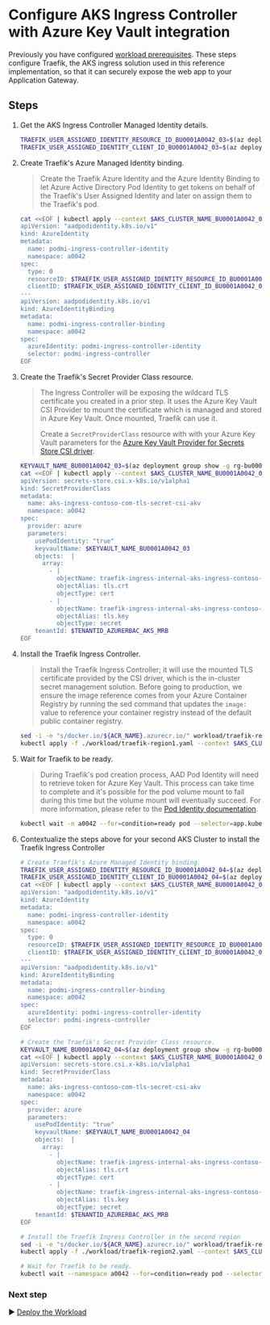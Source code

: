 # Configure AKS Ingress Controller with Azure Key Vault integration

Previously you have configured [workload prerequisites](./07-workload-prerequisites.md). These steps configure Traefik, the AKS ingress solution used in this reference implementation, so that it can securely expose the web app to your Application Gateway.

## Steps

1. Get the AKS Ingress Controller Managed Identity details.

   ```bash
   TRAEFIK_USER_ASSIGNED_IDENTITY_RESOURCE_ID_BU0001A0042_03=$(az deployment group show -g rg-bu0001a0042-03 -n cluster-stamp --query properties.outputs.aksIngressControllerPodManagedIdentityResourceId.value -o tsv)
   TRAEFIK_USER_ASSIGNED_IDENTITY_CLIENT_ID_BU0001A0042_03=$(az deployment group show -g rg-bu0001a0042-03 -n cluster-stamp --query properties.outputs.aksIngressControllerPodManagedIdentityClientId.value -o tsv)
   ```

1. Create Traefik's Azure Managed Identity binding.

   > Create the Traefik Azure Identity and the Azure Identity Binding to let Azure Active Directory Pod Identity to get tokens on behalf of the Traefik's User Assigned Identity and later on assign them to the Traefik's pod.

   ```bash
   cat <<EOF | kubectl apply --context $AKS_CLUSTER_NAME_BU0001A0042_03_AKS_MRB -f -
   apiVersion: "aadpodidentity.k8s.io/v1"
   kind: AzureIdentity
   metadata:
     name: podmi-ingress-controller-identity
     namespace: a0042
   spec:
     type: 0
     resourceID: $TRAEFIK_USER_ASSIGNED_IDENTITY_RESOURCE_ID_BU0001A0042_03
     clientID: $TRAEFIK_USER_ASSIGNED_IDENTITY_CLIENT_ID_BU0001A0042_03
   ---
   apiVersion: aadpodidentity.k8s.io/v1
   kind: AzureIdentityBinding
   metadata:
     name: podmi-ingress-controller-binding
     namespace: a0042
   spec:
     azureIdentity: podmi-ingress-controller-identity
     selector: podmi-ingress-controller
   EOF
   ```

1. Create the Traefik's Secret Provider Class resource.

   > The Ingress Controller will be exposing the wildcard TLS certificate you created in a prior step. It uses the Azure Key Vault CSI Provider to mount the certificate which is managed and stored in Azure Key Vault. Once mounted, Traefik can use it.
   >
   > Create a `SecretProviderClass` resource with with your Azure Key Vault parameters for the [Azure Key Vault Provider for Secrets Store CSI driver](https://github.com/Azure/secrets-store-csi-driver-provider-azure).

   ```bash
   KEYVAULT_NAME_BU0001A0042_03=$(az deployment group show -g rg-bu0001a0042-03 -n cluster-stamp  --query properties.outputs.keyVaultName.value -o tsv)
   cat <<EOF | kubectl apply --context $AKS_CLUSTER_NAME_BU0001A0042_03_AKS_MRB -f -
   apiVersion: secrets-store.csi.x-k8s.io/v1alpha1
   kind: SecretProviderClass
   metadata:
     name: aks-ingress-contoso-com-tls-secret-csi-akv
     namespace: a0042
   spec:
     provider: azure
     parameters:
       usePodIdentity: "true"
       keyvaultName: $KEYVAULT_NAME_BU0001A0042_03
       objects:  |
         array:
           - |
             objectName: traefik-ingress-internal-aks-ingress-contoso-com-tls
             objectAlias: tls.crt
             objectType: cert
           - |
             objectName: traefik-ingress-internal-aks-ingress-contoso-com-tls
             objectAlias: tls.key
             objectType: secret
       tenantId: $TENANTID_AZURERBAC_AKS_MRB
   EOF
   ```

1. Install the Traefik Ingress Controller.


   > Install the Traefik Ingress Controller; it will use the mounted TLS certificate provided by the CSI driver, which is the in-cluster secret management solution. Before going to production, we ensure the image reference comes from your Azure Container Registry by running the sed command that updates the `image:` value to reference your container registry instead of the default public container registry.

   ```bash
   sed -i -e "s/docker.io/${ACR_NAME}.azurecr.io/" workload/traefik-region1.yaml
   kubectl apply -f ./workload/traefik-region1.yaml --context $AKS_CLUSTER_NAME_BU0001A0042_03_AKS_MRB
   ```

1. Wait for Traefik to be ready.

   > During Traefik's pod creation process, AAD Pod Identity will need to retrieve token for Azure Key Vault. This process can take time to complete and it's possible for the pod volume mount to fail during this time but the volume mount will eventually succeed. For more information, please refer to the [Pod Identity documentation](https://github.com/Azure/secrets-store-csi-driver-provider-azure/blob/master/docs/pod-identity-mode.md).

   ```bash
   kubectl wait -n a0042 --for=condition=ready pod --selector=app.kubernetes.io/name=traefik-ingress-ilb --timeout=90s --context $AKS_CLUSTER_NAME_BU0001A0042_03_AKS_MRB
   ```

1. Contextualize the steps above for your second AKS Cluster to install the Traefik Ingress Controller

   ```bash
   # Create Traefik's Azure Managed Identity binding.
   TRAEFIK_USER_ASSIGNED_IDENTITY_RESOURCE_ID_BU0001A0042_04=$(az deployment group show -g rg-bu0001a0042-04 -n cluster-stamp --query properties.outputs.aksIngressControllerPodManagedIdentityResourceId.value -o tsv)
   TRAEFIK_USER_ASSIGNED_IDENTITY_CLIENT_ID_BU0001A0042_04=$(az deployment group show -g rg-bu0001a0042-04 -n cluster-stamp --query properties.outputs.aksIngressControllerPodManagedIdentityClientId.value -o tsv)
   cat <<EOF | kubectl apply --context $AKS_CLUSTER_NAME_BU0001A0042_04_AKS_MRB -f -
   apiVersion: "aadpodidentity.k8s.io/v1"
   kind: AzureIdentity
   metadata:
     name: podmi-ingress-controller-identity
     namespace: a0042
   spec:
     type: 0
     resourceID: $TRAEFIK_USER_ASSIGNED_IDENTITY_RESOURCE_ID_BU0001A0042_04
     clientID: $TRAEFIK_USER_ASSIGNED_IDENTITY_CLIENT_ID_BU0001A0042_04
   ---
   apiVersion: "aadpodidentity.k8s.io/v1"
   kind: AzureIdentityBinding
   metadata:
     name: podmi-ingress-controller-binding
     namespace: a0042
   spec:
     azureIdentity: podmi-ingress-controller-identity
     selector: podmi-ingress-controller
   EOF

   # Create the Traefik's Secret Provider Class resource.
   KEYVAULT_NAME_BU0001A0042_04=$(az deployment group show -g rg-bu0001a0042-04 -n cluster-stamp  --query properties.outputs.keyVaultName.value -o tsv)
   cat <<EOF | kubectl apply --context $AKS_CLUSTER_NAME_BU0001A0042_04_AKS_MRB -f -
   apiVersion: secrets-store.csi.x-k8s.io/v1alpha1
   kind: SecretProviderClass
   metadata:
     name: aks-ingress-contoso-com-tls-secret-csi-akv
     namespace: a0042
   spec:
     provider: azure
     parameters:
       usePodIdentity: "true"
       keyvaultName: $KEYVAULT_NAME_BU0001A0042_04
       objects:  |
         array:
           - |
             objectName: traefik-ingress-internal-aks-ingress-contoso-com-tls
             objectAlias: tls.crt
             objectType: cert
           - |
             objectName: traefik-ingress-internal-aks-ingress-contoso-com-tls
             objectAlias: tls.key
             objectType: secret
       tenantId: $TENANTID_AZURERBAC_AKS_MRB
   EOF

   # Install the Traefik Ingress Controller in the second region
   sed -i -e "s/docker.io/${ACR_NAME}.azurecr.io/" workload/traefik-region2.yaml
   kubectl apply -f ./workload/traefik-region2.yaml --context $AKS_CLUSTER_NAME_BU0001A0042_04_AKS_MRB

   # Wait for Traefik to be ready.
   kubectl wait --namespace a0042 --for=condition=ready pod --selector=app.kubernetes.io/name=traefik-ingress-ilb --timeout=90s --context $AKS_CLUSTER_NAME_BU0001A0042_04_AKS_MRB
   ```

### Next step

:arrow_forward: [Deploy the Workload](./09-workload.md)
